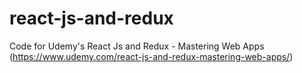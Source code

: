 # react-js-and-redux
Code for Udemy's React Js and Redux  - Mastering Web Apps (https://www.udemy.com/react-js-and-redux-mastering-web-apps/)
